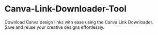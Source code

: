 # Canva-Link-Downloader-Tool
Download Canva design links with ease using the Canva Link Downloader. Save and reuse your creative designs effortlessly.
